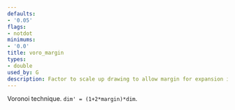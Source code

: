 ```yaml
---
defaults:
- '0.05'
flags:
- notdot
minimums:
- '0.0'
title: voro_margin
types:
- double
used_by: G
description: Factor to scale up drawing to allow margin for expansion i
---
```

Voronoi technique. `dim' = (1+2*margin)*dim`.
